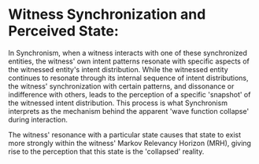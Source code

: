 # Witness Synchronization and Perceived State:

In Synchronism, when a witness interacts with one of these synchronized
entities, the witness' own intent patterns resonate with specific
aspects of the witnessed entity\'s intent distribution. While the
witnessed entity continues to resonate through its internal sequence of
intent distributions, the witness' synchronization with certain
patterns, and dissonance or indifference with others, leads to the
perception of a specific \'snapshot\' of the witnessed intent
distribution. This process is what Synchronism interprets as the
mechanism behind the apparent \'wave function collapse\' during
interaction.

The witness' resonance with a particular state causes that state to
exist more strongly within the witness' Markov Relevancy Horizon (MRH),
giving rise to the perception that this state is the \'collapsed\'
reality.